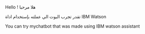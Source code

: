 Hello ! هلا مرحبا 

تقدر تجرب البوت الي عملته بإستخدام اداة IBM Watson 

You can try mychatbot that was made using IBM watson assistant
